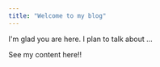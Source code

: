 ```yaml
---
title: "Welcome to my blog"
---
```


I'm glad you are here. I plan to talk about ...

See my content here!!
